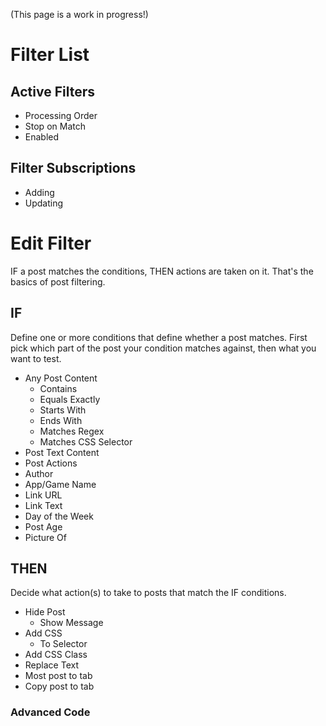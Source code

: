 (This page is a work in progress!)

<h1 id="filter-list">Filter List</h1>

## Active Filters

 - Processing Order
 - Stop on Match
 - Enabled

## Filter Subscriptions

 - Adding
 - Updating

<h1 id="edit-filter">Edit Filter</h1>

IF a post matches the conditions, THEN actions are taken on it. That's the basics of post filtering.

## IF

Define one or more conditions that define whether a post matches. First pick which part of the post your condition matches against, then what you want to test.

 - Any Post Content
   - Contains
   - Equals Exactly
   - Starts With
   - Ends With
   - Matches Regex
   - Matches CSS Selector
 - Post Text Content
 - Post Actions
 - Author
 - App/Game Name
 - Link URL
 - Link Text
 - Day of the Week
 - Post Age
 - Picture Of

## THEN

Decide what action(s) to take to posts that match the IF conditions.

 - Hide Post
   - Show Message
 - Add CSS
   - To Selector
 - Add CSS Class
 - Replace Text
 - Most post to tab
 - Copy post to tab

### Advanced Code



